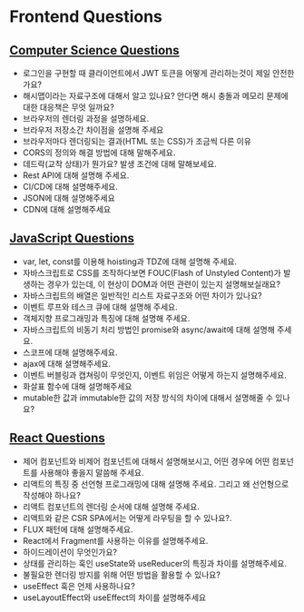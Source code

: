 # Frontend Questions

## <a href="./cs.md">Computer Science Questions</a>

- 로그인을 구현할 때 클라이언트에서 JWT 토큰을 어떻게 관리하는것이 제일 안전한가요?
- 해시맵이라는 자료구조에 대해서 알고 있나요? 안다면 해시 충돌과 메모리 문제에 대한 대응책은 무엇 일까요?
- 브라우저의 렌더링 과정을 설명하세요.
- 브라우저 저장소간 차이점을 설명해 주세요
- 브라우저마다 렌더링되는 결과(HTML 또는 CSS)가 조금씩 다른 이유
- CORS의 정의와 해결 방법에 대해 말해주세요.
- 데드락(교착 상태)가 뭔가요? 발생 조건에 대해 말해보세요.
- Rest API에 대해 설명해 주세요.
- CI/CD에 대해 설명해주세요.
- JSON에 대해 설명해주세요
- CDN에 대해 설명해주세요

## <a href="./javascript.md">JavaScript Questions</a>

- var, let, const를 이용해 hoisting과 TDZ에 대해 설명해 주세요.
- 자바스크립트로 CSS를 조작하다보면 FOUC(Flash of Unstyled Content)가 발생하는 경우가 있는데, 이 현상이 DOM과 어떤 관련이 있는지 설명해보실래요?
- 자바스크립트의 배열은 일반적인 리스트 자료구조와 어떤 차이가 있나요?
- 이벤트 루프와 테스크 큐에 대해 설명해 주세요.
- 객체지향 프로그래밍과 특징에 대해 설명해 주세요.
- 자바스크립트의 비동기 처리 방법인 promise와 async/await에 대해 설명해 주세요.
- 스코프에 대해 설명해주세요.
- ajax에 대해 설명해주세요.
- 이벤트 버블링과 캡쳐링이 무엇인지, 이벤트 위임은 어떻게 하는지 설명해주세요.
- 화살표 함수에 대해 설명해주세요
- mutable한 값과 immutable한 값의 저장 방식의 차이에 대해서 설명해줄 수 있나요?

## <a href="./react.md">React Questions</a>

- 제어 컴포넌트와 비제어 컴포넌트에 대해서 설명해보시고, 어떤 경우에 어떤 컴포넌트를 사용해야 좋을지 말씀해 주세요.
- 리액트의 특징 중 선언형 프로그래밍에 대해 설명해 주세요. 그리고 왜 선언형으로 작성해야 하나요?
- 리액트 컴포넌트의 렌더링 순서에 대해 설명해 주세요.
- 리액트와 같은 CSR SPA에서는 어떻게 라우팅을 할 수 있나요?.
- FLUX 패턴에 대해 설명해주세요.
- React에서 Fragment를 사용하는 이유를 설명해주세요.
- 하이드레이션이 무엇인가요?
- 상태를 관리하는 훅인 useState와 useReducer의 특징과 차이를 설명해주세요.
- 불필요한 렌더링 방지를 위해 어떤 방법을 활용할 수 있나요?
- useEffect 훅은 언제 사용하나요?
- useLayoutEffect와 useEffect의 차이를 설명해주세요
